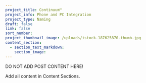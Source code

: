 ```yaml
---
project_title: Continuum™
project_info: Phone and PC Integration
project_type: Naming
draft: false
link: false
sort_number:
project_thumbnail_image: /uploads/istock-187625870-thumb.jpg
content_section:
  - section_text_markdown:
    section_image:
---
```



DO NOT ADD POST CONTENT HERE!

Add all content in Content Sections.